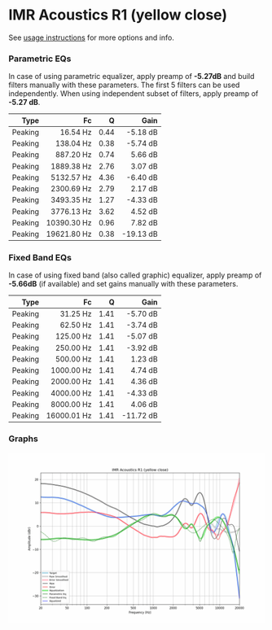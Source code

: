 # IMR Acoustics R1 (yellow close)
See [usage instructions](https://github.com/jaakkopasanen/AutoEq#usage) for more options and info.

### Parametric EQs
In case of using parametric equalizer, apply preamp of **-5.27dB** and build filters manually
with these parameters. The first 5 filters can be used independently.
When using independent subset of filters, apply preamp of **-5.27 dB**.

| Type    | Fc          |    Q | Gain      |
|--------:|------------:|-----:|----------:|
| Peaking | 16.54 Hz    | 0.44 | -5.18 dB  |
| Peaking | 138.04 Hz   | 0.38 | -5.74 dB  |
| Peaking | 887.20 Hz   | 0.74 | 5.66 dB   |
| Peaking | 1889.38 Hz  | 2.76 | 3.07 dB   |
| Peaking | 5132.57 Hz  | 4.36 | -6.40 dB  |
| Peaking | 2300.69 Hz  | 2.79 | 2.17 dB   |
| Peaking | 3493.35 Hz  | 1.27 | -4.33 dB  |
| Peaking | 3776.13 Hz  | 3.62 | 4.52 dB   |
| Peaking | 10390.30 Hz | 0.96 | 7.82 dB   |
| Peaking | 19621.80 Hz | 0.38 | -19.13 dB |

### Fixed Band EQs
In case of using fixed band (also called graphic) equalizer, apply preamp of **-5.66dB**
(if available) and set gains manually with these parameters.

| Type    | Fc          |    Q | Gain      |
|--------:|------------:|-----:|----------:|
| Peaking | 31.25 Hz    | 1.41 | -5.70 dB  |
| Peaking | 62.50 Hz    | 1.41 | -3.74 dB  |
| Peaking | 125.00 Hz   | 1.41 | -5.07 dB  |
| Peaking | 250.00 Hz   | 1.41 | -3.92 dB  |
| Peaking | 500.00 Hz   | 1.41 | 1.23 dB   |
| Peaking | 1000.00 Hz  | 1.41 | 4.74 dB   |
| Peaking | 2000.00 Hz  | 1.41 | 4.36 dB   |
| Peaking | 4000.00 Hz  | 1.41 | -4.33 dB  |
| Peaking | 8000.00 Hz  | 1.41 | 4.06 dB   |
| Peaking | 16000.01 Hz | 1.41 | -11.72 dB |

### Graphs
![](./IMR%20Acoustics%20R1%20(yellow%20close).png)